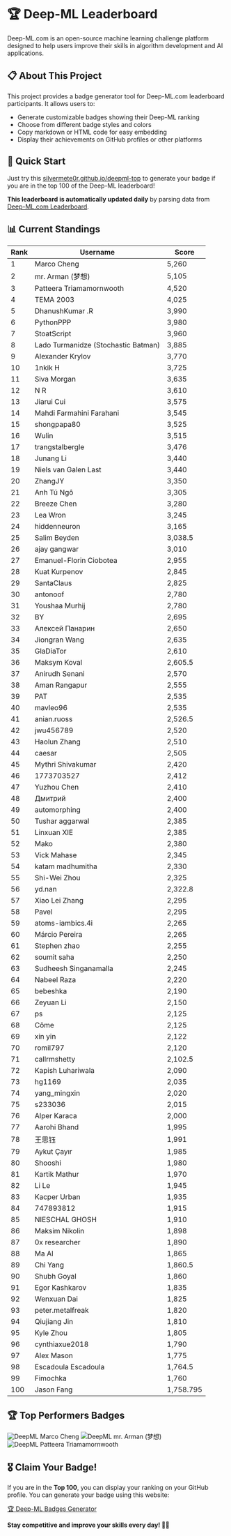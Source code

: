 # 🏆 Deep-ML Leaderboard

Deep-ML.com is an open-source machine learning challenge platform designed to help users improve their skills in algorithm development and AI applications.  

## 📋 About This Project

This project provides a badge generator tool for Deep-ML.com leaderboard participants. It allows users to:
- Generate customizable badges showing their Deep-ML ranking
- Choose from different badge styles and colors
- Copy markdown or HTML code for easy embedding
- Display their achievements on GitHub profiles or other platforms

## 🚀 Quick Start

Just try this [silvermete0r.github.io/deepml-top](https://silvermete0r.github.io/deepml-top) to generate your badge if you are in the top 100 of the Deep-ML leaderboard!

**This leaderboard is automatically updated daily** by parsing data from [Deep-ML.com Leaderboard](https://www.deep-ml.com/leaderboard).  

## 📊 Current Standings  

<!-- LEADERBOARD_START -->
| Rank | Username | Score |
|------|---------|-------|
| 1 | Marco Cheng | 5,260 |
| 2 | mr. Arman (梦想) | 5,105 |
| 3 | Patteera Triamamornwooth | 4,520 |
| 4 | ТЕМА 2003 | 4,025 |
| 5 | DhanushKumar .R | 3,990 |
| 6 | PythonPPP | 3,980 |
| 7 | StoatScript | 3,960 |
| 8 | Lado Turmanidze (Stochastic Batman) | 3,885 |
| 9 | Alexander Krylov | 3,770 |
| 10 | 1nkik H | 3,725 |
| 11 | Siva Morgan | 3,635 |
| 12 | N R | 3,610 |
| 13 | Jiarui Cui | 3,575 |
| 14 | Mahdi Farmahini Farahani | 3,545 |
| 15 | shongpapa80 | 3,525 |
| 16 | Wulin | 3,515 |
| 17 | trangstalbergle | 3,476 |
| 18 | Junang Li | 3,440 |
| 19 | Niels van Galen Last | 3,440 |
| 20 | ZhangJY | 3,350 |
| 21 | Anh Tú Ngô | 3,305 |
| 22 | Breeze Chen | 3,280 |
| 23 | Lea Wron | 3,245 |
| 24 | hiddenneuron | 3,165 |
| 25 | Salim Beyden | 3,038.5 |
| 26 | ajay gangwar | 3,010 |
| 27 | Emanuel-Florin Ciobotea | 2,955 |
| 28 | Kuat Kurpenov | 2,845 |
| 29 | SantaClaus | 2,825 |
| 30 | antonoof | 2,780 |
| 31 | Youshaa Murhij | 2,780 |
| 32 | BY | 2,695 |
| 33 | Алексей Панарин | 2,650 |
| 34 | Jiongran Wang | 2,635 |
| 35 | GlaDiaTor | 2,610 |
| 36 | Maksym Koval | 2,605.5 |
| 37 | Anirudh Senani | 2,570 |
| 38 | Aman Rangapur | 2,555 |
| 39 | PAT | 2,535 |
| 40 | mavleo96 | 2,535 |
| 41 | anian.ruoss | 2,526.5 |
| 42 | jwu456789 | 2,520 |
| 43 | Haolun Zhang | 2,510 |
| 44 | caesar | 2,505 |
| 45 | Mythri Shivakumar | 2,420 |
| 46 | 1773703527 | 2,412 |
| 47 | Yuzhou Chen | 2,410 |
| 48 | Дмитрий | 2,400 |
| 49 | automorphing | 2,400 |
| 50 | Tushar aggarwal | 2,385 |
| 51 | Linxuan XIE | 2,385 |
| 52 | Mako | 2,380 |
| 53 | Vick Mahase | 2,345 |
| 54 | katam madhumitha | 2,330 |
| 55 | Shi-Wei Zhou | 2,325 |
| 56 | yd.nan | 2,322.8 |
| 57 | Xiao Lei Zhang | 2,295 |
| 58 | Pavel | 2,295 |
| 59 | atoms-iambics.4i | 2,265 |
| 60 | Márcio Pereira | 2,265 |
| 61 | Stephen zhao | 2,255 |
| 62 | soumit saha | 2,250 |
| 63 | Sudheesh Singanamalla | 2,245 |
| 64 | Nabeel Raza | 2,220 |
| 65 | bebeshka | 2,190 |
| 66 | Zeyuan Li | 2,150 |
| 67 | ps | 2,125 |
| 68 | Côme | 2,125 |
| 69 | xin yin | 2,122 |
| 70 | romil797 | 2,120 |
| 71 | callrmshetty | 2,102.5 |
| 72 | Kapish Luhariwala | 2,090 |
| 73 | hg1169 | 2,035 |
| 74 | yang_mingxin | 2,020 |
| 75 | s233036 | 2,015 |
| 76 | Alper Karaca | 2,000 |
| 77 | Aarohi Bhand | 1,995 |
| 78 | 王思钰 | 1,991 |
| 79 | Aykut Çayır | 1,985 |
| 80 | Shooshi | 1,980 |
| 81 | Kartik Mathur | 1,970 |
| 82 | Li Le | 1,945 |
| 83 | Kacper Urban | 1,935 |
| 84 | 747893812 | 1,915 |
| 85 | NIESCHAL GHOSH | 1,910 |
| 86 | Maksim Nikolin | 1,898 |
| 87 | 0x researcher | 1,890 |
| 88 | Ma Al | 1,865 |
| 89 | Chi Yang | 1,860.5 |
| 90 | Shubh Goyal | 1,860 |
| 91 | Egor Kashkarov | 1,835 |
| 92 | Wenxuan Dai | 1,825 |
| 93 | peter.metalfreak | 1,820 |
| 94 | Qiujiang Jin | 1,810 |
| 95 | Kyle Zhou | 1,805 |
| 96 | cynthiaxue2018 | 1,790 |
| 97 | Alex Mason | 1,775 |
| 98 | Escadoula Escadoula | 1,764.5 |
| 99 | Fimochka | 1,760 |
| 100 | Jason Fang | 1,758.795 |
<!-- LEADERBOARD_END -->

## 🏆 Top Performers Badges

<!-- BADGES_START -->
![DeepML Marco Cheng](https://img.shields.io/badge/dynamic/json?url=https%3A%2F%2Fraw.githubusercontent.com%2Fsilvermete0r%2Fdeepml-top%2Fmain%2Fbadges.json&query=%24.4091c1a21900bd2c7d3f4e343acddda1.label&prefix=Rank%20&style=for-the-badge&label=%F0%9F%9A%80%20DeepML&color=blue&link=https%3A%2F%2Fwww.deep-ml.com%2Fleaderboard)
![DeepML mr. Arman (梦想)](https://img.shields.io/badge/dynamic/json?url=https%3A%2F%2Fraw.githubusercontent.com%2Fsilvermete0r%2Fdeepml-top%2Fmain%2Fbadges.json&query=%24.1247b1b5b9cd95e98d7ff7438207406f.label&prefix=Rank%20&style=for-the-badge&label=%F0%9F%9A%80%20DeepML&color=blue&link=https%3A%2F%2Fwww.deep-ml.com%2Fleaderboard)
![DeepML Patteera Triamamornwooth](https://img.shields.io/badge/dynamic/json?url=https%3A%2F%2Fraw.githubusercontent.com%2Fsilvermete0r%2Fdeepml-top%2Fmain%2Fbadges.json&query=%24.0eeb1bc570f4ebaca4c3c1d5794e9de9.label&prefix=Rank%20&style=for-the-badge&label=%F0%9F%9A%80%20DeepML&color=blue&link=https%3A%2F%2Fwww.deep-ml.com%2Fleaderboard)
<!-- BADGES_END -->

## 🎖 Claim Your Badge!  

If you are in the **Top 100**, you can display your ranking on your GitHub profile. You can generate your badge using this website:

[🏆 Deep-ML Badges Generator](https://silvermete0r.github.io/deepml-top/)

**Stay competitive and improve your skills every day! 🚀🔥**